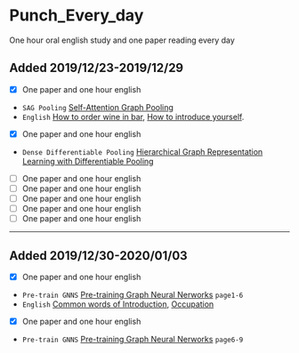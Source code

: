 # Punch_Every_day
One hour oral english study and one paper reading every day

## Added 2019/12/23-2019/12/29
-  [X] One paper and one hour english
- `SAG Pooling` [Self-Attention Graph Pooling](https://arxiv.org/pdf/1904.08082.pdf)
- `English` [How to order wine in bar](https://www.youtube.com/watch?v=aM8hVkSGgJI), [How to introduce yourself](https://www.youtube.com/watch?v=Qtg3-We_LrQ).
-  [X] One paper and one hour english
- `Dense Differentiable Pooling` [Hierarchical Graph Representation Learning with Differentiable Pooling](https://arxiv.org/pdf/1806.08804.pdf)
-  [ ] One paper and one hour english
-  [ ] One paper and one hour english
-  [ ] One paper and one hour english
-  [ ] One paper and one hour english
-  [ ] One paper and one hour english
---

## Added 2019/12/30-2020/01/03
-  [X] One paper and one hour english
- `Pre-train GNNS` [Pre-training Graph Neural Nerworks](https://arxiv.org/pdf/1905.12265.pdf) `page1-6`
- `English` [Common words of Introduction](https://zhuanlan.zhihu.com/p/79654066), [Occupation](https://www.youtube.com/watch?v=Gpyze8F9EC0&list=PLCpgggEg1JgpVsODmsXkDQfsEVCtNVtex&index=5)
-  [X] One paper and one hour english
- `Pre-train GNNS` [Pre-training Graph Neural Nerworks](https://arxiv.org/pdf/1905.12265.pdf) `page6-9`


